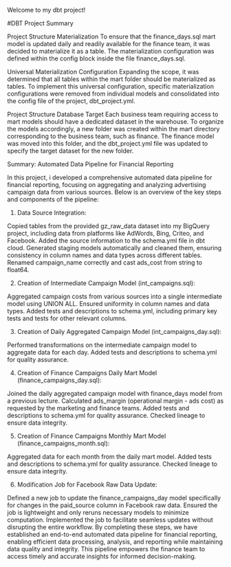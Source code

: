 Welcome to my  dbt project!

#DBT Project Summary

Project Structure Materialization
To ensure that the finance_days.sql mart model is updated daily and readily available for the finance team, it was decided to materialize it as a table. The materialization configuration was defined within the config block inside the file finance_days.sql.


Universal Materialization Configuration
Expanding the scope, it was determined that all tables within the mart folder should be materialized as tables. To implement this universal configuration, specific materialization configurations were removed from individual models and consolidated into the config file of the project, dbt_project.yml.

Project Structure Database Target
Each business team requiring access to mart models should have a dedicated dataset in the warehouse. To organize the models accordingly, a new folder was created within the mart directory corresponding to the business team, such as finance. The finance model was moved into this folder, and the dbt_project.yml file was updated to specify the target dataset for the new folder.


Summary: Automated Data Pipeline for Financial Reporting

In this project, i developed a comprehensive automated data pipeline for financial reporting, focusing on aggregating and analyzing advertising campaign data from various sources. Below is an overview of the key steps and components of the pipeline:

1. Data Source Integration:

Copied tables from the provided gz_raw_data dataset into my BigQuery project, including data from platforms like AdWords, Bing, Criteo, and Facebook.
Added the source information to the schema.yml file in dbt cloud.
Generated staging models automatically and cleaned them, ensuring consistency in column names and data types across different tables.
Renamed campaign_name correctly and cast ads_cost from string to float64.

2. Creation of Intermediate Campaign Model (int_campaigns.sql):

Aggregated campaign costs from various sources into a single intermediate model using UNION ALL.
Ensured uniformity in column names and data types.
Added tests and descriptions to schema.yml, including primary key tests and tests for other relevant columns.

3. Creation of Daily Aggregated Campaign Model (int_campaigns_day.sql):

Performed transformations on the intermediate campaign model to aggregate data for each day.
Added tests and descriptions to schema.yml for quality assurance.

4. Creation of Finance Campaigns Daily Mart Model (finance_campaigns_day.sql):

Joined the daily aggregated campaign model with finance_days model from a previous lecture.
Calculated ads_margin (operational margin - ads cost) as requested by the marketing and finance teams.
Added tests and descriptions to schema.yml for quality assurance.
Checked lineage to ensure data integrity.

5. Creation of Finance Campaigns Monthly Mart Model (finance_campaigns_month.sql):

Aggregated data for each month from the daily mart model.
Added tests and descriptions to schema.yml for quality assurance.
Checked lineage to ensure data integrity.

6. Modification Job for Facebook Raw Data Update:

Defined a new job to update the finance_campaigns_day model specifically for changes in the paid_source column in Facebook raw data.
Ensured the job is lightweight and only reruns necessary models to minimize computation.
Implemented the job to facilitate seamless updates without disrupting the entire workflow.
By completing these steps, we have established an end-to-end automated data pipeline for financial reporting, enabling efficient data processing, analysis, and reporting while maintaining data quality and integrity. This pipeline empowers the finance team to access timely and accurate insights for informed decision-making.






